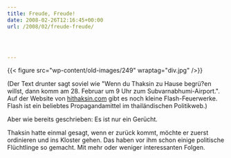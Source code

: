 ```yaml
---
title: Freude, Freude!
date: 2008-02-26T12:16:45+00:00
url: /2008/02/freude-freude/




---
```

{{< figure src="wp-content/old-images/249" wraptag="div.jpg" />}}

(Der Text drunter sagt soviel wie "Wenn du Thaksin zu Hause begrü?en willst, dann komm am 28. Februar um 9 Uhr zum Subvarnabhumi-Airport.". Auf der Website von [hithaksin.com][1] gibt es noch kleine Flash-Feuerwerke. Flash ist ein beliebtes Propagandamittel im thailändischen Politikweb.)

Aber wie bereits geschrieben: Es ist nur ein Gerücht.

Thaksin hatte einmal gesagt, wenn er zurück kommt, möchte er zuerst ordinieren und ins Kloster gehen. Das haben vor ihm schon einige politische Flüchtlinge so gemacht. Mit mehr oder weniger interessanten Folgen.

 [1]: http://www.hi-thaksin.net/index2.php
